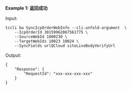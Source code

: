 **Example 1: 返回成功**



Input: 

```
tccli ba SyncIcpOrderWebInfo --cli-unfold-argument  \
    --IcpOrderId 30159962067561775 \
    --SourceWebId 1000230 \
    --TargetWebIds 10023 10024 \
    --SyncFields urlQCloud siteLiveBodyVerifyUrl
```

Output: 
```
{
    "Response": {
        "RequestId": "xxx-xxx-xxx-xxx"
    }
}
```

